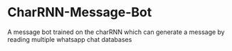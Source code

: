 # CharRNN-Message-Bot
A message bot trained on the charRNN which can generate a message by reading multiple whatsapp chat databases 
